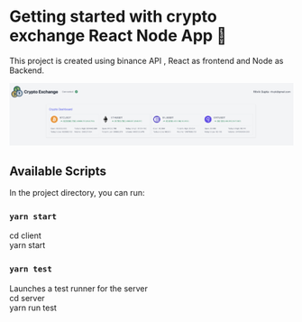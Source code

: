 # Getting started with crypto exchange React Node App 🚀

This project is created using binance API , React as frontend and Node as Backend.

![App](app.png "Crypto Exchange")

## Available Scripts

In the project directory, you can run:

### `yarn start`

cd client \
yarn start

### `yarn test`

Launches a test runner for the server \
cd server \
yarn run test
